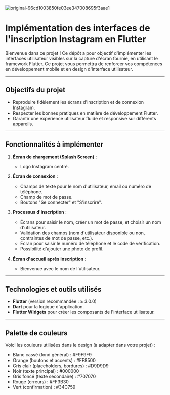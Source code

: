 ![original-96cd1003850fe03ee347008695f3aae1](https://github.com/user-attachments/assets/9ae38377-5354-4dfb-b6e4-c7e091913d23)

# Implémentation des interfaces de l'inscription Instagram en Flutter

Bienvenue dans ce projet ! Ce dépôt a pour objectif d'implémenter les interfaces utilisateur visibles sur la capture d'écran fournie, en utilisant le framework Flutter. Ce projet vous permettra de renforcer vos compétences en développement mobile et en design d'interface utilisateur.

---

## Objectifs du projet

- Reproduire fidèlement les écrans d'inscription et de connexion Instagram.
- Respecter les bonnes pratiques en matière de développement Flutter.
- Garantir une expérience utilisateur fluide et responsive sur différents appareils.

---

## Fonctionnalités à implémenter

1. **Écran de chargement (Splash Screen)** :
   - Logo Instagram centré.

2. **Écran de connexion** :
   - Champs de texte pour le nom d'utilisateur, email ou numéro de téléphone.
   - Champ de mot de passe.
   - Boutons "Se connecter" et "S'inscrire".

3. **Processus d'inscription** :
   - Écrans pour saisir le nom, créer un mot de passe, et choisir un nom d'utilisateur.
   - Validation des champs (nom d'utilisateur disponible ou non, contraintes de mot de passe, etc.).
   - Écran pour saisir le numéro de téléphone et le code de vérification.
   - Possibilité d'ajouter une photo de profil.

4. **Écran d'accueil après inscription** :
   - Bienvenue avec le nom de l'utilisateur.

---

## Technologies et outils utilisés

- **Flutter** (version recommandée : ≥ 3.0.0)
- **Dart** pour la logique d'application.
- **Flutter Widgets** pour créer les composants de l'interface utilisateur.

---

## Palette de couleurs

Voici les couleurs utilisées dans le design (à adapter dans votre projet) :

- Blanc cassé (fond général) : #F9F9F9
- Orange (boutons et accents) : #FF8500
- Gris clair (placeholders, bordures) : #D9D9D9
- Noir (texte principal) : #000000
- Gris foncé (texte secondaire) : #707070
- Rouge (erreurs) : #FF3B30
- Vert (confirmation) : #34C759
